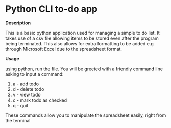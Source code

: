 # Python CLI to-do app

**Description**

This is a basic python application used for managing a simple to do list. It takes use of a csv file allowing items to be stored even after the program being terminated. This also allows for extra formatting to be added e.g through Microsoft Excel due to the spreadsheet format.

**Usage**

using python, run the file. You will be greeted with a friendly command line asking to input a command:

1. a - add todo
2. d - delete todo
3. v - view todo
4. c - mark todo as checked
5. q - quit

These commands allow you to manipulate the spreadsheet easily, right from the terminal
